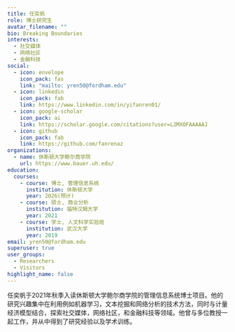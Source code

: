 ```yaml
---
title: 任奕帆
role: 博士研究生
avatar_filename: ""
bio: Breaking Boundaries
interests:
  - 社交媒体
  - 网络社区
  - 金融科技
social:
  - icon: envelope
    icon_pack: fas
    link: "mailto: yren50@fordham.edu"
  - icon: linkedin
    icon_pack: fab
    link: https://www.linkedin.com/in/yifanren01/
  - icon: google-scholar
    icon_pack: ai
    link: https://scholar.google.com/citations?user=L2MXOFAAAAAJ
  - icon: github
    icon_pack: fab
    link: https://github.com/fanrenaz
organizations:
  - name: 休斯顿大学鲍尔商学院
    url: https://www.bauer.uh.edu/
education:
  courses:
    - course: 博士, 管理信息系统
      institution: 休斯顿大学
      year: 2026(预计)
    - course: 硕士, 商业分析
      institution: 福特汉姆大学
      year: 2021
    - course: 学士, 人文科学实验班
      institution: 武汉大学
      year: 2019
email: yren50@fordham.edu
superuser: true
user_groups:
  - Researchers
  - Visitors
highlight_name: false
---
```

任奕帆于2021年秋季入读休斯顿大学鲍尔商学院的管理信息系统博士项目。他的研究兴趣集中在利用例如机器学习，文本挖掘和网络分析的技术方法，同时与计量经济模型结合，探索社交媒体，网络社区，和金融科技等领域。他曾与多位教授一起工作，并从中得到了研究经验以及学术训练。
